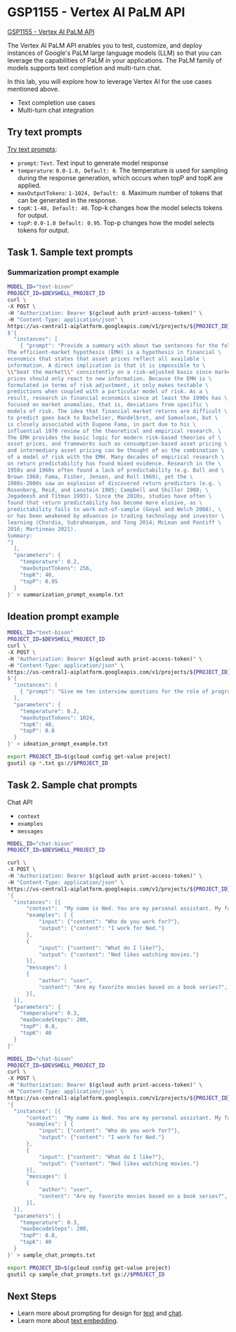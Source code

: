 # GSP1155 - Vertex AI PaLM API

[GSP1155 - Vertex AI PaLM API](https://www.cloudskillsboost.google/games/4713/labs/30674)

The Vertex AI PaLM API enables you to test, customize, and deploy instances of Google's PaLM large language models (LLM) so that you can leverage the capabilities of PaLM in your applications. The PaLM family of models supports text completion and multi-turn chat.

In this lab, you will explore how to leverage Vertex AI for the use cases mentioned above.

* Text completion use cases
* Multi-turn chat integration

## Try text prompts

[Try text prompts](https://cloud.google.com/vertex-ai/docs/generative-ai/start/quickstarts/quickstart-text):

* `prompt`: `Text`. Text input to generate model response
* `temperature`: `0.0-1.0, Default: 0`. The temperature is used for sampling during the response generation, which occurs when topP and topK are applied.
* `maxOutputTokens`: `1-1024, Default: 0`. Maximum number of tokens that can be generated in the response.
* `topK`: `1-40, Default: 40`. Top-k changes how the model selects tokens for output.
* `topP`: `0.0-1.0 Default: 0.95`. Top-p changes how the model selects tokens for output.

## Task 1. Sample text prompts

### Summarization prompt example

```sh
MODEL_ID="text-bison"
PROJECT_ID=$DEVSHELL_PROJECT_ID
curl \
-X POST \
-H "Authorization: Bearer $(gcloud auth print-access-token)" \
-H "Content-Type: application/json" \
https://us-central1-aiplatform.googleapis.com/v1/projects/${PROJECT_ID}/locations/us-central1/publishers/google/models/${MODEL_ID}:predict -d \
$'{
  "instances": [
    { "prompt": "Provide a summary with about two sentences for the following article:
The efficient-market hypothesis (EMH) is a hypothesis in financial \
economics that states that asset prices reflect all available \
information. A direct implication is that it is impossible to \
\\"beat the market\\" consistently on a risk-adjusted basis since market \
prices should only react to new information. Because the EMH is \
formulated in terms of risk adjustment, it only makes testable \
predictions when coupled with a particular model of risk. As a \
result, research in financial economics since at least the 1990s has \
focused on market anomalies, that is, deviations from specific \
models of risk. The idea that financial market returns are difficult \
to predict goes back to Bachelier, Mandelbrot, and Samuelson, but \
is closely associated with Eugene Fama, in part due to his \
influential 1970 review of the theoretical and empirical research. \
The EMH provides the basic logic for modern risk-based theories of \
asset prices, and frameworks such as consumption-based asset pricing \
and intermediary asset pricing can be thought of as the combination \
of a model of risk with the EMH. Many decades of empirical research \
on return predictability has found mixed evidence. Research in the \
1950s and 1960s often found a lack of predictability (e.g. Ball and \
Brown 1968; Fama, Fisher, Jensen, and Roll 1969), yet the \
1980s-2000s saw an explosion of discovered return predictors (e.g. \
Rosenberg, Reid, and Lanstein 1985; Campbell and Shiller 1988; \
Jegadeesh and Titman 1993). Since the 2010s, studies have often \
found that return predictability has become more elusive, as \
predictability fails to work out-of-sample (Goyal and Welch 2008), \
or has been weakened by advances in trading technology and investor \
learning (Chordia, Subrahmanyam, and Tong 2014; McLean and Pontiff \
2016; Martineau 2021).
Summary:
"}
  ],
  "parameters": {
    "temperature": 0.2,
    "maxOutputTokens": 256,
    "topK": 40,
    "topP": 0.95
  }
}' > summarization_prompt_example.txt
```

## Ideation prompt example

```sh
MODEL_ID="text-bison"
PROJECT_ID=$DEVSHELL_PROJECT_ID
curl \
-X POST \
-H "Authorization: Bearer $(gcloud auth print-access-token)" \
-H "Content-Type: application/json" \
https://us-central1-aiplatform.googleapis.com/v1/projects/${PROJECT_ID}/locations/us-central1/publishers/google/models/${MODEL_ID}:predict -d \
$'{
  "instances": [
    { "prompt": "Give me ten interview questions for the role of program manager."}
  ],
  "parameters": {
    "temperature": 0.2,
    "maxOutputTokens": 1024,
    "topK": 40,
    "topP": 0.8
  }
}' > ideation_prompt_example.txt
```

```sh
export PROJECT_ID=$(gcloud config get-value project)
gsutil cp *.txt gs://$PROJECT_ID
```

## Task 2. Sample chat prompts

Chat API

* `context`
* `examples`
* `messages`

```sh
MODEL_ID="chat-bison"
PROJECT_ID=$DEVSHELL_PROJECT_ID

curl \
-X POST \
-H "Authorization: Bearer $(gcloud auth print-access-token)" \
-H "Content-Type: application/json" \
https://us-central1-aiplatform.googleapis.com/v1/projects/${PROJECT_ID}/locations/us-central1/publishers/google/models/${MODEL_ID}:predict -d \
'{
  "instances": [{
      "context":  "My name is Ned. You are my personal assistant. My favorite movies are Lord of the Rings and Hobbit.",
      "examples": [ { 
          "input": {"content": "Who do you work for?"},
          "output": {"content": "I work for Ned."}
      },
      { 
          "input": {"content": "What do I like?"},
          "output": {"content": "Ned likes watching movies."}
      }],
      "messages": [
      { 
          "author": "user",
          "content": "Are my favorite movies based on a book series?",
      }],
  }],
  "parameters": {
    "temperature": 0.3,
    "maxDecodeSteps": 200,
    "topP": 0.8,
    "topK": 40
  }
}'
```

```sh
MODEL_ID="chat-bison"
PROJECT_ID=$DEVSHELL_PROJECT_ID
curl \
-X POST \
-H "Authorization: Bearer $(gcloud auth print-access-token)" \
-H "Content-Type: application/json" \
https://us-central1-aiplatform.googleapis.com/v1/projects/${PROJECT_ID}/locations/us-central1/publishers/google/models/${MODEL_ID}:predict -d \
'{
  "instances": [{
      "context":  "My name is Ned. You are my personal assistant. My favorite movies are Lord of the Rings and Hobbit.",
      "examples": [ { 
          "input": {"content": "Who do you work for?"},
          "output": {"content": "I work for Ned."}
      },
      { 
          "input": {"content": "What do I like?"},
          "output": {"content": "Ned likes watching movies."}
      }],
      "messages": [
      { 
          "author": "user",
          "content": "Are my favorite movies based on a book series?",
      }],
  }],
  "parameters": {
    "temperature": 0.3,
    "maxDecodeSteps": 200,
    "topP": 0.8,
    "topK": 40
  }
}' > sample_chat_prompts.txt
```

```sh
export PROJECT_ID=$(gcloud config get-value project)
gsutil cp sample_chat_prompts.txt gs://$PROJECT_ID
```

## Next Steps

* Learn more about prompting for design for [text](https://cloud.google.com/vertex-ai/docs/generative-ai/text/text-prompts) and [chat](https://cloud.google.com/vertex-ai/docs/generative-ai/chat/chat-prompts).
* Learn more about [text embedding](https://cloud.google.com/vertex-ai/docs/generative-ai/embeddings/get-text-embeddings).
